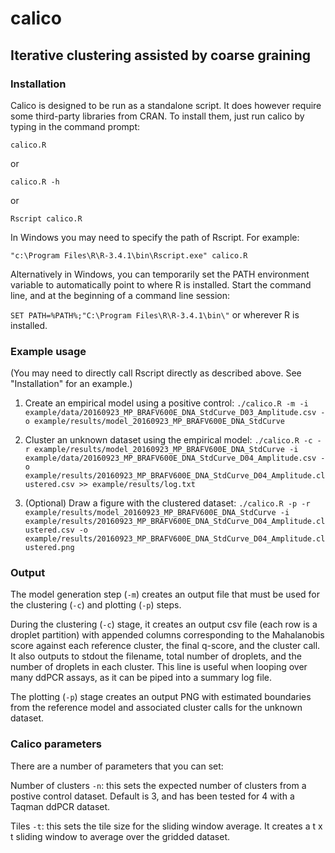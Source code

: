 # calico
## Iterative clustering assisted by coarse graining

### Installation

Calico is designed to be run as a standalone script. It does however require some third-party libraries from CRAN. To install them, just run calico by typing in the command prompt:

`calico.R`

or

`calico.R -h`

or

`Rscript calico.R`

In Windows you may need to specify the path of Rscript. For example:

`"c:\Program Files\R\R-3.4.1\bin\Rscript.exe" calico.R`

Alternatively in Windows, you can temporarily set the PATH environment variable to automatically point to where R is installed. Start the command line, and at the beginning of a command line session:

`SET PATH=%PATH%;"C:\Program Files\R\R-3.4.1\bin\"` or wherever R is installed.

### Example usage

(You may need to directly call Rscript directly as described above. See "Installation" for an example.)

1. Create an empirical model using a positive control:
`./calico.R -m -i example/data/20160923_MP_BRAFV600E_DNA_StdCurve_D03_Amplitude.csv -o example/results/model_20160923_MP_BRAFV600E_DNA_StdCurve`

2. Cluster an unknown dataset using the empirical model:
`./calico.R -c -r example/results/model_20160923_MP_BRAFV600E_DNA_StdCurve -i example/data/20160923_MP_BRAFV600E_DNA_StdCurve_D04_Amplitude.csv -o example/results/20160923_MP_BRAFV600E_DNA_StdCurve_D04_Amplitude.clustered.csv >> example/results/log.txt`

3. (Optional) Draw a figure with the clustered dataset:
`./calico.R -p -r example/results/model_20160923_MP_BRAFV600E_DNA_StdCurve -i example/results/20160923_MP_BRAFV600E_DNA_StdCurve_D04_Amplitude.clustered.csv -o example/results/20160923_MP_BRAFV600E_DNA_StdCurve_D04_Amplitude.clustered.png`

### Output

The model generation step (`-m`) creates an output file that must be used for the clustering (`-c`) and plotting (`-p`) steps.

During the clustering (`-c`) stage, it creates an output csv file (each row is a droplet partition) with appended columns corresponding to the Mahalanobis score against each reference cluster, the final q-score, and the cluster call. It also outputs to stdout the filename, total number of droplets, and the number of droplets in each cluster. This line is useful when looping over many ddPCR assays, as it can be piped into a summary log file.

The plotting (`-p`) stage creates an output PNG with estimated boundaries from the reference model and associated cluster calls for the unknown dataset.

### Calico parameters

There are a number of parameters that you can set:

Number of clusters `-n`: this sets the expected number of clusters from a postive control dataset. Default is 3, and has been tested for 4 with a Taqman ddPCR dataset.

Tiles `-t`: this sets the tile size for the sliding window average. It creates a t x t sliding window to average over the gridded dataset.

